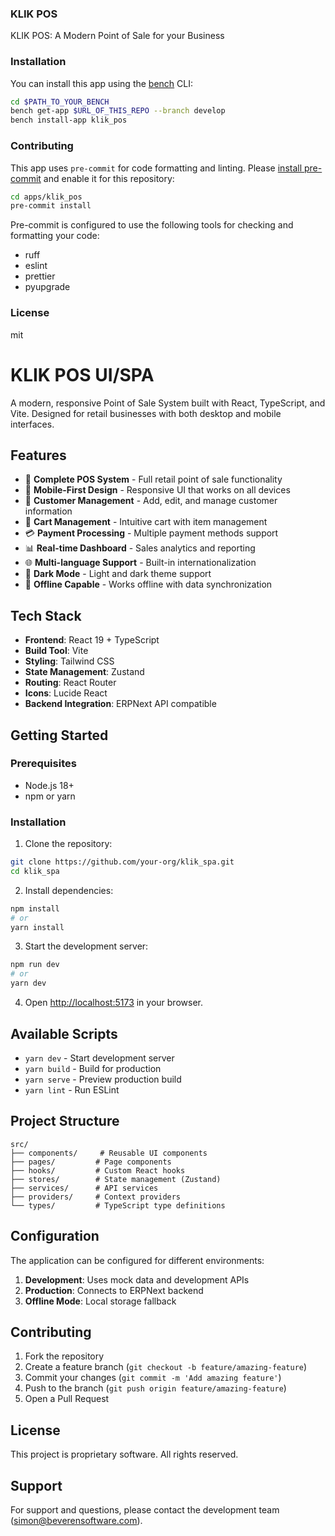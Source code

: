 ### KLIK POS

KLIK POS: A Modern Point of Sale for your Business

### Installation

You can install this app using the [bench](https://github.com/frappe/bench) CLI:

```bash
cd $PATH_TO_YOUR_BENCH
bench get-app $URL_OF_THIS_REPO --branch develop
bench install-app klik_pos
```

### Contributing

This app uses `pre-commit` for code formatting and linting. Please [install pre-commit](https://pre-commit.com/#installation) and enable it for this repository:

```bash
cd apps/klik_pos
pre-commit install
```

Pre-commit is configured to use the following tools for checking and formatting your code:

- ruff
- eslint
- prettier
- pyupgrade

### License

mit


# KLIK POS UI/SPA

A modern, responsive Point of Sale System built with React, TypeScript, and Vite. Designed for retail businesses with both desktop and mobile interfaces.

## Features

- 🏪 **Complete POS System** - Full retail point of sale functionality
- 📱 **Mobile-First Design** - Responsive UI that works on all devices
- 👥 **Customer Management** - Add, edit, and manage customer information
- 🛒 **Cart Management** - Intuitive cart with item management
- 💳 **Payment Processing** - Multiple payment methods support
- 📊 **Real-time Dashboard** - Sales analytics and reporting
- 🌐 **Multi-language Support** - Built-in internationalization
- 🌙 **Dark Mode** - Light and dark theme support
- 💾 **Offline Capable** - Works offline with data synchronization

## Tech Stack

- **Frontend**: React 19 + TypeScript
- **Build Tool**: Vite
- **Styling**: Tailwind CSS
- **State Management**: Zustand
- **Routing**: React Router
- **Icons**: Lucide React
- **Backend Integration**: ERPNext API compatible

## Getting Started

### Prerequisites

- Node.js 18+ 
- npm or yarn

### Installation

1. Clone the repository:
```bash
git clone https://github.com/your-org/klik_spa.git
cd klik_spa
```

2. Install dependencies:
```bash
npm install
# or
yarn install
```

3. Start the development server:
```bash
npm run dev
# or
yarn dev
```

4. Open [http://localhost:5173](http://localhost:5173) in your browser.

## Available Scripts

- `yarn dev` - Start development server
- `yarn build` - Build for production
- `yarn serve` - Preview production build
- `yarn lint` - Run ESLint

## Project Structure

```
src/
├── components/     # Reusable UI components
├── pages/         # Page components
├── hooks/         # Custom React hooks
├── stores/        # State management (Zustand)
├── services/      # API services
├── providers/     # Context providers
└── types/         # TypeScript type definitions
```

## Configuration

The application can be configured for different environments:

1. **Development**: Uses mock data and development APIs
2. **Production**: Connects to ERPNext backend
3. **Offline Mode**: Local storage fallback

## Contributing

1. Fork the repository
2. Create a feature branch (`git checkout -b feature/amazing-feature`)
3. Commit your changes (`git commit -m 'Add amazing feature'`)
4. Push to the branch (`git push origin feature/amazing-feature`)
5. Open a Pull Request

## License

This project is proprietary software. All rights reserved.

## Support

For support and questions, please contact the development team (simon@beverensoftware.com).

